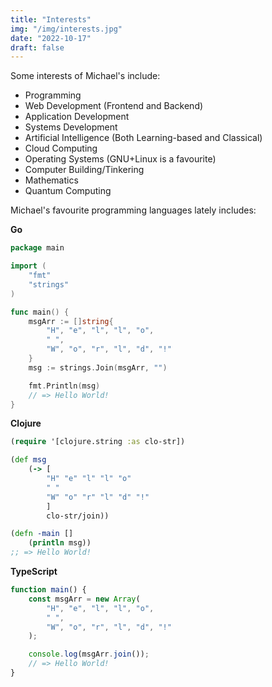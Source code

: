 ```yaml
---
title: "Interests"
img: "/img/interests.jpg"
date: "2022-10-17"
draft: false
---
```


Some interests of Michael's include:

- Programming 
- Web Development (Frontend and Backend)
- Application Development
- Systems Development
- Artificial Intelligence (Both Learning-based and Classical)
- Cloud Computing
- Operating Systems (GNU+Linux is a favourite)
- Computer Building/Tinkering
- Mathematics
- Quantum Computing

Michael's favourite programming languages lately includes:

**Go**

```go
package main

import (
	"fmt"
	"strings"
)

func main() {
    msgArr := []string{
        "H", "e", "l", "l", "o", 
        " ", 
        "W", "o", "r", "l", "d", "!"
    }
	msg := strings.Join(msgArr, "")

	fmt.Println(msg)
    // => Hello World!
}
```

**Clojure**

```clojure
(require '[clojure.string :as clo-str])

(def msg 
    (-> [
        "H" "e" "l" "l" "o" 
        " " 
        "W" "o" "r" "l" "d" "!"
        ]
        clo-str/join))

(defn -main []
    (println msg))
;; => Hello World!
```

**TypeScript**

```typescript
function main() {
    const msgArr = new Array(
        "H", "e", "l", "l", "o", 
        " ", 
        "W", "o", "r", "l", "d", "!"
    );

    console.log(msgArr.join());
    // => Hello World!
}
```
